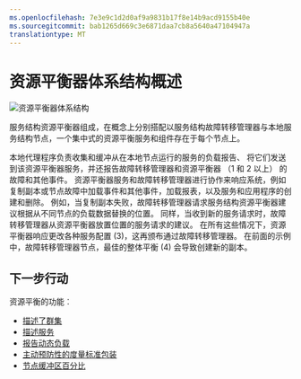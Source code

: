 ```yaml
---
ms.openlocfilehash: 7e3e9c1d2d0af9a9831b17f8e14b9acd9155b40e
ms.sourcegitcommit: bab1265d669c3e6871daa7cb8a5640a47104947a
translationtype: MT
---
```

<properties
   pageTitle="资源平衡器体系结构"
   description="服务结构资源平衡器体系结构概述"
   services="service-fabric"
   documentationCenter=".net"
   authors="abhic"
   manager="timlt"
   editor=""/>

<tags
   ms.service="Service-Fabric"
   ms.devlang="dotnet"
   ms.topic="article"
   ms.tgt_pltfrm="NA"
   ms.workload="NA"
   ms.date="04/27/2015"
   ms.author="abhic"/>

# 资源平衡器体系结构概述

![资源平衡器体系结构][Image1]

服务结构资源平衡器组成，在概念上分别搭配以服务结构故障转移管理器与本地服务结构节点，一个集中式的资源平衡服务和组件存在于每个节点上。

本地代理程序负责收集和缓冲从在本地节点运行的服务的负载报告、 将它们发送到该资源平衡器服务，并还报告故障转移管理器和资源平衡器 （1 和 2 以上） 的故障和其他事件。 资源平衡器服务和故障转移管理器进行协作来响应系统，例如复制副本或节点故障中加载事件和其他事件，加载报表，以及服务和应用程序的创建和删除。 例如，当复制副本失败，故障转移管理器请求服务结构资源平衡器建议根据从不同节点的负载数据替换的位置。 同样，当收到新的服务请求时，故障转移管理器从资源平衡器放置位置的服务请求的建议。 在所有这些情况下，资源平衡器响应更改各种服务配置 (3)，这再颁布通过故障转移管理器。 在前面的示例中，故障转移管理器节点，最佳的整体平衡 (4) 会导致创建新的副本。

<!--Every topic should have next steps and links to the next logical set of content to keep the customer engaged-->
## 下一步行动

资源平衡的功能︰

- [描述了群集](service-fabric-resource-balancer-cluster-description.md)
- [描述服务](service-fabric-resource-balancer-service-description.md)
- [报告动态负载](service-fabric-resource-balancer-dynamic-load-reporting.md)
- [主动预防性的度量标准包装](service-fabric-resource-balancer-proactive-metric-packing.md)
- [节点缓冲区百分比](service-fabric-resource-balancer-node-buffer-percentage.md)

[Image1]: media/service-fabric-resource-balancer-architecture/Service-Fabric-Resource-Balancer-Architecture.png
 